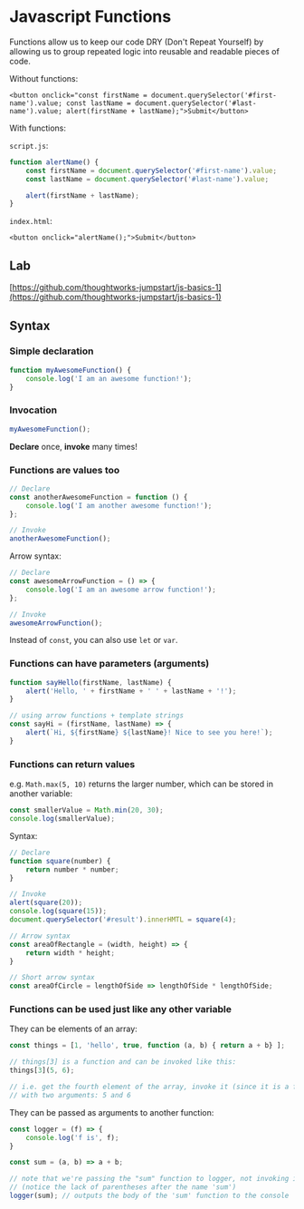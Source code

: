 # Javascript Functions

Functions allow us to keep our code DRY \(Don't Repeat Yourself\) by allowing us to group repeated logic into reusable and readable pieces of code.

Without functions:

```markup
<button onclick="const firstName = document.querySelector('#first-name').value; const lastName = document.querySelector('#last-name').value; alert(firstName + lastName);">Submit</button>
```

With functions:

`script.js`:

```javascript
function alertName() {
    const firstName = document.querySelector('#first-name').value;
    const lastName = document.querySelector('#last-name').value;

    alert(firstName + lastName);
}
```

`index.html`:

```markup
<button onclick="alertName();">Submit</button>
```

## Lab

[https://github.com/thoughtworks-jumpstart/js-basics-1](https://github.com/thoughtworks-jumpstart/js-basics-1)

## Syntax

### Simple declaration

```javascript
function myAwesomeFunction() {
    console.log('I am an awesome function!');
}
```

### Invocation

```javascript
myAwesomeFunction();
```

**Declare** once, **invoke** many times!

### Functions are values too

```javascript
// Declare
const anotherAwesomeFunction = function () {
    console.log('I am another awesome function!');
};

// Invoke
anotherAwesomeFunction();
```

Arrow syntax:

```javascript
// Declare
const awesomeArrowFunction = () => {
    console.log('I am an awesome arrow function!');
};

// Invoke
awesomeArrowFunction();
```

Instead of `const`, you can also use `let` or `var`.

### Functions can have parameters \(arguments\)

```javascript
function sayHello(firstName, lastName) {
    alert('Hello, ' + firstName + ' ' + lastName + '!');
}

// using arrow functions + template strings
const sayHi = (firstName, lastName) => {
    alert(`Hi, ${firstName} ${lastName}! Nice to see you here!`);
}
```

### Functions can return values

e.g. `Math.max(5, 10)` returns the larger number, which can be stored in another variable:

```javascript
const smallerValue = Math.min(20, 30);
console.log(smallerValue);
```

Syntax:

```javascript
// Declare
function square(number) {
    return number * number;
}

// Invoke
alert(square(20));
console.log(square(15));
document.querySelector('#result').innerHMTL = square(4);

// Arrow syntax
const areaOfRectangle = (width, height) => {
    return width * height;
}

// Short arrow syntax
const areaOfCircle = lengthOfSide => lengthOfSide * lengthOfSide;
```

### Functions can be used just like any other variable

They can be elements of an array:

```javascript
const things = [1, 'hello', true, function (a, b) { return a + b} ];

// things[3] is a function and can be invoked like this:
things[3](5, 6);

// i.e. get the fourth element of the array, invoke it (since it is a function)
// with two arguments: 5 and 6
```

They can be passed as arguments to another function:

```javascript
const logger = (f) => {
    console.log('f is', f);
}

const sum = (a, b) => a + b;

// note that we're passing the "sum" function to logger, not invoking it
// (notice the lack of parentheses after the name 'sum')
logger(sum); // outputs the body of the 'sum' function to the console
```

